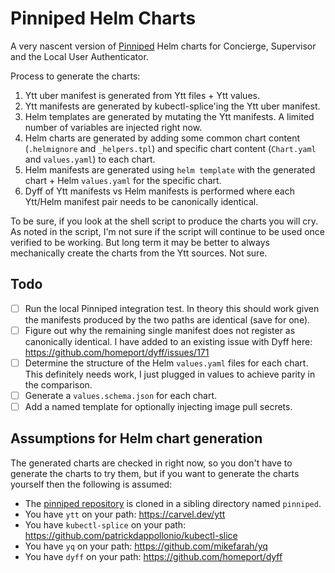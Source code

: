 # Pinniped Helm Charts

A very nascent version of [Pinniped][1] Helm charts for Concierge, Supervisor and the Local User Authenticator. 

Process to generate the charts:

1. Ytt uber manifest is generated from Ytt files + Ytt values.
2. Ytt manifests are generated by kubectl-splice'ing the Ytt uber manifest.
3. Helm templates are generated by mutating the Ytt manifests. A limited number of variables are injected right now.
4. Helm charts are generated by adding some common chart content (`.helmignore` and `_helpers.tpl`) and specific chart content (`Chart.yaml` and `values.yaml`) to each chart.
5. Helm manifests are generated using `helm template` with the generated chart + Helm `values.yaml` for the specific chart.
6. Dyff of Ytt manifests vs Helm manifests is performed where each Ytt/Helm manifest pair needs to be canonically identical.

To be sure, if you look at the shell script to produce the charts you will cry. As noted in the script, I'm not sure if the script will continue to be used once verified to be working. But long term it may be better to always mechanically create the charts from the Ytt sources. Not sure.

## Todo

- [ ] Run the local Pinniped integration test. In theory this should work given the manifests produced by the two paths are identical (save for one).
- [ ] Figure out why the remaining single manifest does not register as canonically identical. I have added to an existing issue with Dyff here: https://github.com/homeport/dyff/issues/171
- [ ] Determine the structure of the Helm `values.yaml` files for each chart. This definitely needs work, I just plugged in values to achieve parity in the comparison.
- [ ] Generate a `values.schema.json` for each chart.
- [ ] Add a named template for optionally injecting image pull secrets.

## Assumptions for Helm chart generation

The generated charts are checked in right now, so you don't have to generate the charts to try them, but if you want to generate the charts yourself then the following is assumed:

- The [pinniped repository][3] is cloned in a sibling directory named `pinniped`.
- You have `ytt` on your path: https://carvel.dev/ytt
- You have `kubectl-splice` on your path: https://github.com/patrickdappollonio/kubectl-slice
- You have `yq` on your path: https://github.com/mikefarah/yq
- You have `dyff` on your path: https://github.com/homeport/dyff

[1]: https://pinniped.dev
[2]: https://github.com/vmware-tanzu/pinniped/tree/main/deploy
[3]: https://github.com/vmware-tanzu/pinniped.git